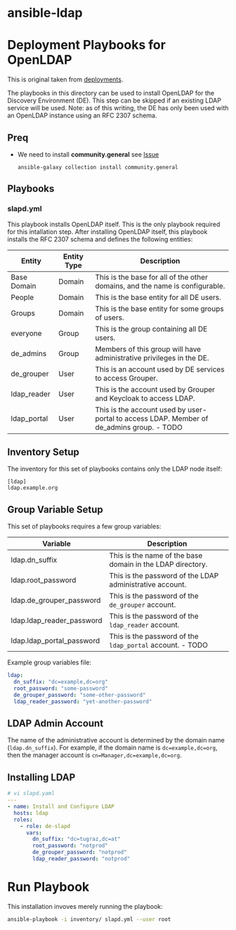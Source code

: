 # ansible-ldap

# Deployment Playbooks for OpenLDAP

This is original taken from [deployments](https://github.com/cyverse-de/deployments).

The playbooks in this directory can be used to install OpenLDAP for the Discovery Environment (DE). This step can be
skipped if an existing LDAP service will be used. Note: as of this writing, the DE has only been used with an OpenLDAP
instance using an RFC 2307 schema.

## Preq
* We need to install **community.general** see [Issue](https://github.com/weareinteractive/ansible-ufw/issues/26)
  ```
  ansible-galaxy collection install community.general
  ```

<!-- * make sure  EPEL repo is enabled on vm - `yum --enablerepo=extras install epel-release` -->
<!-- * pip should point to version `pip install --upgrade pip==20.3` -->

## Playbooks

### slapd.yml

This playbook installs OpenLDAP itself. This is the only playbook required for this intallation step. After installing
OpenLDAP itself, this playbook installs the RFC 2307 schema and defines the following entities:

| Entity      | Entity Type | Description                                                                  |
| ------      | ----------- | -----------                                                                  |
| Base Domain | Domain      | This is the base for all of the other domains, and the name is configurable. |
| People      | Domain      | This is the base entity for all DE users.                                    |
| Groups      | Domain      | This is the base entity for some groups of users.                            |
| everyone    | Group       | This is the group containing all DE users.                                   |
| de_admins   | Group       | Members of this group will have administrative privileges in the DE.         |
| de_grouper  | User        | This is an account used by DE services to access Grouper.                    |
| ldap_reader | User        | This is the account used by Grouper and Keycloak to access LDAP.             |
| ldap_portal | User        | This is the account used by user-portal to access LDAP. Member of de_admins group. - TODO|



## Inventory Setup

The inventory for this set of playbooks contains only the LDAP node itself:

```
[ldap]
ldap.example.org
```

## Group Variable Setup

This set of playbooks requires a few group variables:

| Variable                  | Description                                                |
| --------                  | -----------                                                |
| ldap.dn_suffix            | This is the name of the base domain in the LDAP directory. |
| ldap.root_password        | This is the password of the LDAP administrative account.   |
| ldap.de_grouper_password  | This is the password of the `de_grouper` account.          |
| ldap.ldap_reader_password | This is the password of the `ldap_reader` account.         |
| ldap.ldap_portal_password | This is the password of the `ldap_portal` account.        - TODO | 

Example group variables file:

``` yaml
ldap:
  dn_suffix: "dc=example,dc=org"
  root_password: "some-password"
  de_grouper_password: "some-other-password"
  ldap_reader_password: "yet-another-password"
```

## LDAP Admin Account

The name of the administrative account is determined by the domain name (`ldap.dn_suffix`). For example, if the domain
name is `dc=example,dc=org`, then the manager account is `cn=Manager,dc=example,dc=org`.

## Installing LDAP

```yaml
# vi slapd.yaml
---
- name: Install and Configure LDAP
  hosts: ldap
  roles:
    - role: de-slapd
      vars:
        dn_suffix: "dc=tugraz,dc=at"
        root_password: "notprod"
        de_grouper_password: "notprod"
        ldap_reader_password: "notprod"
```

# Run Playbook
This installation invoves merely running the playbook:

```bash
ansible-playbook -i inventory/ slapd.yml --user root
```
